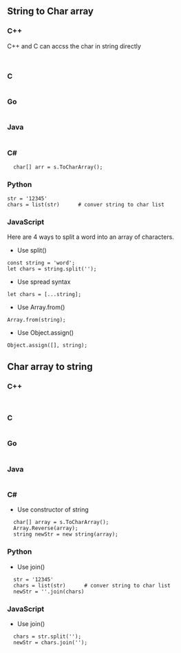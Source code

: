 ## String to Char array

### C++
C++ and C can accss the char in string directly
```


```
### C
```

```

### Go
```
```
### Java
```

```


### C#
```  
  char[] arr = s.ToCharArray();
```

### Python
```
str = '12345'
chars = list(str)      # conver string to char list
```

### JavaScript
Here are 4 ways to split a word into an array of characters.

- Use split()
```
const string = 'word';
let chars = string.split('');
```
- Use spread syntax
```
let chars = [...string];
```
- Use Array.from()
```
Array.from(string);
```
- Use Object.assign()
```
Object.assign([], string);
```


## Char array to string


### C++
```


```
### C
```

```

### Go
```
```
### Java
```

```


### C#
- Use constructor of string
```  
  char[] array = s.ToCharArray();
  Array.Reverse(array);
  string newStr = new string(array);
```

### Python
- Use join()
```
  str = '12345'
  chars = list(str)      # conver string to char list
  newStr = ''.join(chars)
```

### JavaScript
- Use join()
```
  chars = str.split('');
  newStr = chars.join('');
```